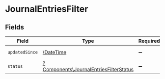 # JournalEntriesFilter


## Fields

| Field                                                                                           | Type                                                                                            | Required                                                                                        | Description                                                                                     | Example                                                                                         |
| ----------------------------------------------------------------------------------------------- | ----------------------------------------------------------------------------------------------- | ----------------------------------------------------------------------------------------------- | ----------------------------------------------------------------------------------------------- | ----------------------------------------------------------------------------------------------- |
| `updatedSince`                                                                                  | [\DateTime](https://www.php.net/manual/en/class.datetime.php)                                   | :heavy_minus_sign:                                                                              | N/A                                                                                             | 2020-09-30T07:43:32.000Z                                                                        |
| `status`                                                                                        | [?Components\JournalEntriesFilterStatus](../../Models/Components/JournalEntriesFilterStatus.md) | :heavy_minus_sign:                                                                              | N/A                                                                                             |                                                                                                 |
